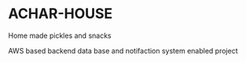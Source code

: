 # ACHAR-HOUSE
Home made pickles and snacks

AWS based backend data base and notifaction system enabled project 
